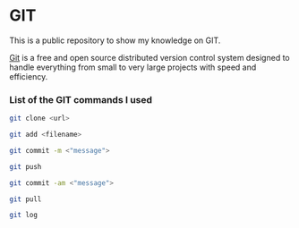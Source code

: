 # GIT

This is a public repository to show my knowledge on GIT.

[Git](https://git-scm.com/) is a free and open source distributed version control system designed to handle everything from small to very large projects with speed and efficiency.

### List of the GIT commands I used

```bash
git clone <url>
```
```bash
git add <filename>
```
```bash
git commit -m <"message">
```
```bash
git push
```
```bash
git commit -am <"message">
```
```bash
git pull
```
```bash
git log
```